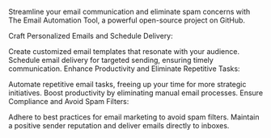 Streamline your email communication and eliminate spam concerns with The Email Automation Tool, a powerful open-source project on GitHub.

Craft Personalized Emails and Schedule Delivery:

Create customized email templates that resonate with your audience.
Schedule email delivery for targeted sending, ensuring timely communication.
Enhance Productivity and Eliminate Repetitive Tasks:

Automate repetitive email tasks, freeing up your time for more strategic initiatives.
Boost productivity by eliminating manual email processes.
Ensure Compliance and Avoid Spam Filters:

Adhere to best practices for email marketing to avoid spam filters.
Maintain a positive sender reputation and deliver emails directly to inboxes.
